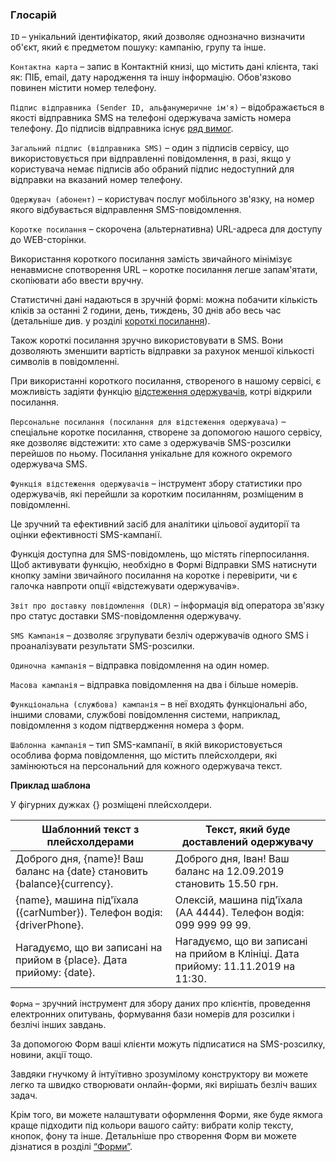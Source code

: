 ### Глосарій

<span data-anchor="glossary-id">`ID`</span> – унікальний ідентифікатор, який дозволяє однозначно визначити об'єкт, який є предметом пошуку: кампанію, групу та інше.

<span data-anchor="glossary-contact-card">`Контактна карта`</span> – запис в Контактній книзі, що містить дані клієнта, такі як: ПІБ, email, дату народження та іншу інформацію.
 Обов'язково повинен містити номер телефону.

<span data-anchor="glossary-sender-id">`Підпис відправника (Sender ID, альфанумеричне ім'я)`</span> – відображається в якості відправника SMS на телефоні одержувача замість номера телефону.
До підписів відправника існує [ряд вимог](/uk/help/sender-id/sender-id).

<span data-anchor="glossary-shared-senderid">`Загальний підпис (відправника SMS)`</span> – один з підписів сервісу, що використовується при відправленні повідомлення, в разі, якщо у користувача немає підписів або обраний підпис недоступний для відправки на вказаний номер телефону. 

<span data-anchor="glossary-recipient">`Одержувач (абонент)`</span> – користувач послуг мобільного зв'язку, на номер якого відбувається відправлення SMS-повідомлення.

<span data-anchor="glossary-shortlink">`Коротке посилання`</span> – скорочена (альтернативна) URL-адреса для доступу до WEB-сторінки. 

Використання короткого посилання замість звичайного мінімізує ненавмисне спотворення URL – коротке посилання легше запам'ятати, скопіювати або ввести вручну. 

Статистичні дані надаються в зручній формі: можна побачити кількість кліків за останні 2 години, день, тиждень, 30 днів або весь час (детальніше див. у розділі [короткі посилання](/uk/help/url-shortener/how-to-shorten-url)).

Також короткі посилання зручно використовувати в SMS. Вони дозволяють зменшити вартість відправки за рахунок меншої кількості символів в повідомленні. 

При використанні короткого посилання, створеного в нашому сервісі, є можливість задіяти функцію [відстеження одержувачів](#glossary-recipienttracking), котрі відкрили посилання.

<span data-anchor="glossary-personal-link">`Персональне посилання (посилання для відстеження одержувача)`</span> – спеціальне коротке посилання, створене за допомогою нашого сервісу, яке дозволяє відстежити: хто саме з одержувачів SMS-розсилки перейшов по ньому. Посилання унікальне для кожного окремого одержувача SMS. 

<span data-anchor="glossary-recipienttracking">`Функція відстеження одержувачів`</span> – інструмент збору статистики про одержувачів, які перейшли за коротким посиланням, розміщеним в повідомленні. 

Це зручний та ефективний засіб для аналітики цільової аудиторії та оцінки ефективності SMS-кампанії.

Функція доступна для SMS-повідомлень, що містять гіперпосилання. Щоб активувати функцію, необхідно в Формі Відправки SMS натиснути кнопку заміни звичайного посилання на коротке і перевірити, чи є галочка навпроти опції «відстежувати одержувачів».  

<span data-anchor="glossary-dlr">`Звіт про доставку повідомлення (DLR)`</span> – інформація від оператора зв'язку про статус доставки SMS-повідомлення одержувачу. 

<span data-anchor="glossary-sms-campaign">`SMS Кампанія`</span> – дозволяє згрупувати безліч одержувачів одного SMS і проаналізувати результати SMS-розсилки. 

<span data-anchor="glossary-single-campaign">`Одиночна кампанія`</span> – відправка повідомлення на один номер.

<span data-anchor="glossary-mass-campaign">`Масова кампанія`</span> – відправка повідомлення на два і більше номерів.

<span data-anchor="glossary-functional-campaign">`Функціональна (службова) кампанія`</span> – в неї входять функціональні або, іншими словами, службові повідомлення системи, наприклад, повідомлення з кодом підтвердження номера з форм.

<span data-anchor="glossary-template">`Шаблонна кампанія`</span> – тип SMS-кампанії, в якій використовується особлива форма повідомлення, що містить плейсхолдери, які замінюються на персональний для кожного одержувача текст.

**Приклад шаблона**

У фігурних дужках {} розміщені плейсхолдери.  

Шаблонний текст з плейсхолдерами      | Текст, який буде доставлений одержувачу    
-----------------|---------
Доброго дня, {name}! Ваш баланс на {date} становить {balance}{currency}.     | Доброго дня, Іван! Ваш баланс на 12.09.2019 становить 15.50 грн.  
{name}, машина під'їхала ({carNumber}). Телефон водія: {driverPhone}.    | Олексій, машина під'їхала (АА 4444). Телефон водія: 099 999 99 99.
Нагадуємо, що ви записані на прийом в {place}. Дата прийому: {date}.    | Нагадуємо, що ви записані на прийом в Клініці. Дата прийому: 11.11.2019 на 11:30.  

<span data-anchor="glossary-form">`Форма`</span> – зручний інструмент для збору даних про клієнтів, проведення електронних опитувань, формування бази номерів для розсилки і безлічі інших завдань. 

За допомогою Форм ваші клієнти можуть підписатися на SMS-розсилку, новини, акції тощо.

Завдяки гнучкому й інтуїтивно зрозумілому конструктору ви можете легко та швидко створювати онлайн-форми, які вирішать безліч ваших задач.

Крім того, ви можете налаштувати оформлення Форми, яке буде якмога краще підходити під кольори вашого сайту: вибрати колір тексту, кнопок, фону та інше.
Детальніше про створення Форм ви можете дізнатися в розділі [“Форми”](/uk/help/forms/how-to-create-form).
